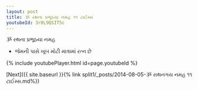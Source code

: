 ```yaml
---
layout: post
title: ૐ રથના પ્રભૂઠયા નમહ ૧૧ ટાઈમ્સ
youtubeId: 3r0L9QSIT5c
---
```

 
 
 ૐ રથના પ્રભૂઠયા નમહ  
 
 -  જેમની પાસે ખૂબ મોટી માત્રામાં રત્ન છે 
 
  
 
  
 
 
 
 
 
 


{% include youtubePlayer.html id=page.youtubeId %}
 
[Next]({{ site.baseurl }}{% link  split1/_posts/2014-08-05-ૐ રાથનગય નમહ ૧૧ ટાઈમ્સ.md%})
 
